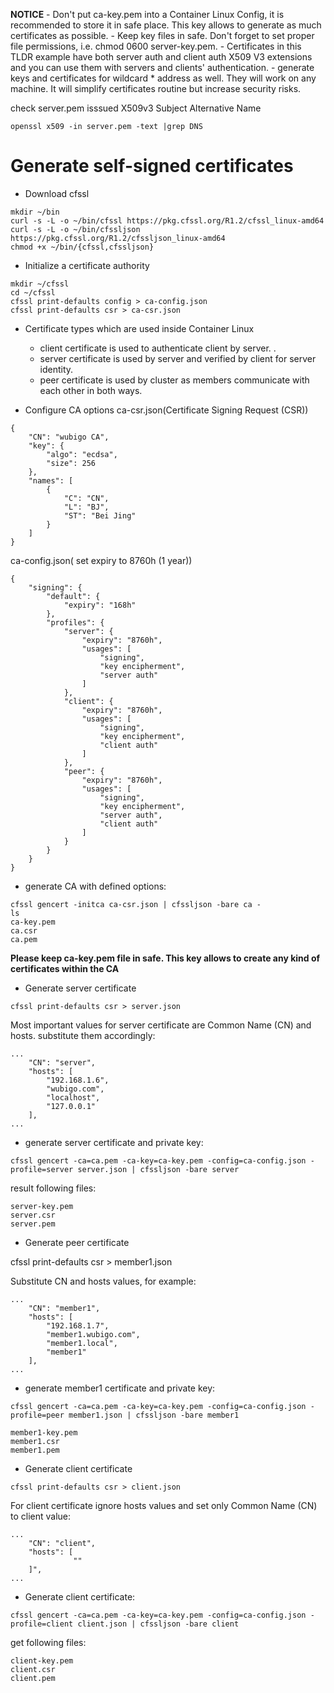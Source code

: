 
**NOTICE**
    - Don't put ca-key.pem into a Container Linux Config, it is recommended to store it in safe place. This key allows to generate as much certificates as possible.
    - Keep key files in safe. Don't forget to set proper file permissions, i.e. chmod 0600 server-key.pem.
    - Certificates in this TLDR example have both server auth and client auth X509 V3 extensions and you can use them with servers and clients' authentication.
    - generate keys and certificates for wildcard * address as well. They will work on any machine. It will simplify certificates routine but increase security risks.

check server.pem isssued X509v3 Subject Alternative Name
```
openssl x509 -in server.pem -text |grep DNS
```


# Generate self-signed certificates

* Download cfssl
```
mkdir ~/bin
curl -s -L -o ~/bin/cfssl https://pkg.cfssl.org/R1.2/cfssl_linux-amd64
curl -s -L -o ~/bin/cfssljson https://pkg.cfssl.org/R1.2/cfssljson_linux-amd64
chmod +x ~/bin/{cfssl,cfssljson}
```

* Initialize a certificate authority
```
mkdir ~/cfssl
cd ~/cfssl
cfssl print-defaults config > ca-config.json
cfssl print-defaults csr > ca-csr.json
```

* Certificate types which are used inside Container Linux

    - client certificate is used to authenticate client by server. .
    - server certificate is used by server and verified by client for server identity.
    - peer certificate is used by cluster as members communicate with each other in both ways.

* Configure CA options
ca-csr.json(Certificate Signing Request (CSR))
```
{
    "CN": "wubigo CA",
    "key": {
        "algo": "ecdsa",
        "size": 256
    },
    "names": [
        {
            "C": "CN",
            "L": "BJ",
            "ST": "Bei Jing"
        }
    ]
}
```

ca-config.json( set expiry to 8760h (1 year))
```
{
    "signing": {
        "default": {
            "expiry": "168h"
        },
        "profiles": {
            "server": {
                "expiry": "8760h",
                "usages": [
                    "signing",
                    "key encipherment",
                    "server auth"
                ]
            },
            "client": {
                "expiry": "8760h",
                "usages": [
                    "signing",
                    "key encipherment",
                    "client auth"
                ]
            },
            "peer": {
                "expiry": "8760h",
                "usages": [
                    "signing",
                    "key encipherment",
                    "server auth",
                    "client auth"
                ]
            }
        }
    }
}
```

* generate CA with defined options:
```
cfssl gencert -initca ca-csr.json | cfssljson -bare ca -
ls 
ca-key.pem
ca.csr
ca.pem
```
**Please keep ca-key.pem file in safe. This key allows to create any kind of certificates within the CA**

* Generate server certificate
```
cfssl print-defaults csr > server.json
```
Most important values for server certificate are Common Name (CN) and hosts. substitute them accordingly:

```
...
    "CN": "server",
    "hosts": [
        "192.168.1.6",
        "wubigo.com",
        "localhost",
        "127.0.0.1"
    ],
...
```
 - generate server certificate and private key:
```
cfssl gencert -ca=ca.pem -ca-key=ca-key.pem -config=ca-config.json -profile=server server.json | cfssljson -bare server
```
result following files:
```
server-key.pem
server.csr
server.pem
```

* Generate peer certificate

cfssl print-defaults csr > member1.json

Substitute CN and hosts values, for example:
```
...
    "CN": "member1",
    "hosts": [
        "192.168.1.7",
        "member1.wubigo.com",
        "member1.local",
        "member1"
    ],
...
```

  - generate member1 certificate and private key:
```
cfssl gencert -ca=ca.pem -ca-key=ca-key.pem -config=ca-config.json -profile=peer member1.json | cfssljson -bare member1
```
```
member1-key.pem
member1.csr
member1.pem
```

* Generate client certificate
```
cfssl print-defaults csr > client.json
```
For client certificate ignore hosts values and set only Common Name (CN) to client value:
```
...
    "CN": "client",
    "hosts": [
              ""
    ]",
...
```
- Generate client certificate:
```
cfssl gencert -ca=ca.pem -ca-key=ca-key.pem -config=ca-config.json -profile=client client.json | cfssljson -bare client
```

get following files:
```
client-key.pem
client.csr
client.pem
```
